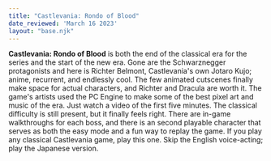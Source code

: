 ```yaml
---
title: "Castlevania: Rondo of Blood"
date_reviewed: 'March 16 2023'
layout: "base.njk"
---
```


__Castlevania: Rondo of Blood__ is both the end of the classical era for the series and the start of the new era. Gone are the Schwarznegger protagonists and here is Richter Belmont, Castlevania's own Jotaro Kujo; anime, recurrent, and endlessly cool. The few animated cutscenes finally make space for actual characters, and Richter and Dracula are worth it. The game's artists used the PC Engine to make some of the best pixel art and music of the era. Just watch a video of the first five minutes. The classical difficulty is still present, but it finally feels right. There are in-game walkthroughs for each boss, and there is an second playable character that serves as both the easy mode and a fun way to replay the game. If you play any classical Castlevania game, play this one. Skip the English voice-acting; play the Japanese version.